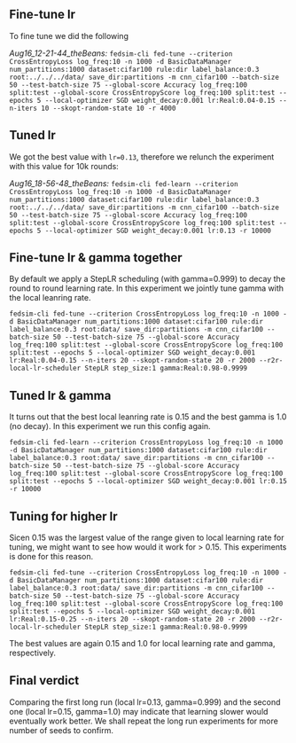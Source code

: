 ## Fine-tune lr
To fine tune we did the following

*Aug16_12-21-44_theBeans:* `fedsim-cli fed-tune --criterion CrossEntropyLoss log_freq:10 -n 1000 -d BasicDataManager num_partitions:1000 dataset:cifar100 rule:dir label_balance:0.3 root:../../../data/ save_dir:partitions -m cnn_cifar100 --batch-size 50 --test-batch-size 75 --global-score Accuracy log_freq:100 split:test --global-score CrossEntropyScore log_freq:100 split:test --epochs 5 --local-optimizer SGD weight_decay:0.001 lr:Real:0.04-0.15 --n-iters 10 --skopt-random-state 10 -r 4000`

## Tuned lr
We got the best value with `lr=0.13`, therefore we relunch the experiment with this value for 10k rounds:

*Aug16_18-56-48_theBeans:* `fedsim-cli fed-learn --criterion CrossEntropyLoss log_freq:10 -n 1000 -d BasicDataManager num_partitions:1000 dataset:cifar100 rule:dir label_balance:0.3 root:../../../data/ save_dir:partitions -m cnn_cifar100 --batch-size 50 --test-batch-size 75 --global-score Accuracy log_freq:100 split:test --global-score CrossEntropyScore log_freq:100 split:test --epochs 5 --local-optimizer SGD weight_decay:0.001 lr:0.13 -r 10000`


## Fine-tune lr & gamma together

By default we apply a StepLR scheduling (with gamma=0.999) to decay the round to round learning rate. In this experiment we jointly tune gamma with the local leanring rate.

`fedsim-cli fed-tune --criterion CrossEntropyLoss log_freq:10 -n 1000 -d BasicDataManager num_partitions:1000 dataset:cifar100 rule:dir label_balance:0.3 root:data/ save_dir:partitions -m cnn_cifar100 --batch-size 50 --test-batch-size 75 --global-score Accuracy log_freq:100 split:test --global-score CrossEntropyScore log_freq:100 split:test --epochs 5 --local-optimizer SGD weight_decay:0.001 lr:Real:0.04-0.15 --n-iters 20 --skopt-random-state 20 -r 2000 --r2r-local-lr-scheduler StepLR step_size:1 gamma:Real:0.98-0.9999`

## Tuned lr & gamma
It turns out that the best local leanring rate is 0.15 and the best gamma is 1.0 (no decay). In this experiment we run this config again.

`fedsim-cli fed-learn --criterion CrossEntropyLoss log_freq:10 -n 1000 -d BasicDataManager num_partitions:1000 dataset:cifar100 rule:dir label_balance:0.3 root:data/ save_dir:partitions -m cnn_cifar100 --batch-size 50 --test-batch-size 75 --global-score Accuracy log_freq:100 split:test --global-score CrossEntropyScore log_freq:100 split:test --epochs 5 --local-optimizer SGD weight_decay:0.001 lr:0.15 -r 10000`

## Tuning for higher lr
Sicen 0.15 was the largest value of the range given to local learning rate for tuning, we might want to see how would it work for > 0.15. This experiments is done for this reason.

`fedsim-cli fed-tune --criterion CrossEntropyLoss log_freq:10 -n 1000 -d BasicDataManager num_partitions:1000 dataset:cifar100 rule:dir label_balance:0.3 root:data/ save_dir:partitions -m cnn_cifar100 --batch-size 50 --test-batch-size 75 --global-score Accuracy log_freq:100 split:test --global-score CrossEntropyScore log_freq:100 split:test --epochs 5 --local-optimizer SGD weight_decay:0.001 lr:Real:0.15-0.25 --n-iters 20 --skopt-random-state 20 -r 2000 --r2r-local-lr-scheduler StepLR step_size:1 gamma:Real:0.98-0.9999`

The best values are again 0.15 and 1.0 for local learning rate and gamma, respectively.

## Final verdict

Comparing the first long run (local lr=0.13, gamma=0.999) and the second one (local lr=0.15, gamma=1.0) may indicate that learning slower would eventually work better. We shall repeat the long run experiments for more number of seeds to confirm.